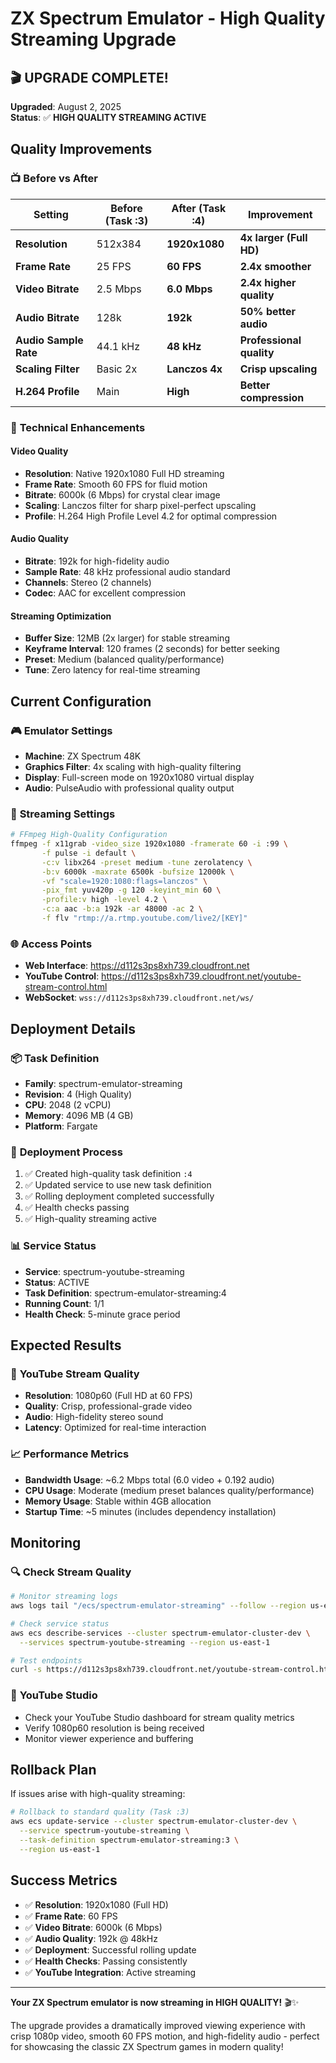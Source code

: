 # ZX Spectrum Emulator - High Quality Streaming Upgrade

## 🎬 **UPGRADE COMPLETE!** 

**Upgraded**: August 2, 2025  
**Status**: ✅ **HIGH QUALITY STREAMING ACTIVE**

## Quality Improvements

### 📺 **Before vs After**

| Setting | **Before (Task :3)** | **After (Task :4)** | **Improvement** |
|---------|---------------------|-------------------|-----------------|
| **Resolution** | 512x384 | **1920x1080** | **4x larger (Full HD)** |
| **Frame Rate** | 25 FPS | **60 FPS** | **2.4x smoother** |
| **Video Bitrate** | 2.5 Mbps | **6.0 Mbps** | **2.4x higher quality** |
| **Audio Bitrate** | 128k | **192k** | **50% better audio** |
| **Audio Sample Rate** | 44.1 kHz | **48 kHz** | **Professional quality** |
| **Scaling Filter** | Basic 2x | **Lanczos 4x** | **Crisp upscaling** |
| **H.264 Profile** | Main | **High** | **Better compression** |

### 🚀 **Technical Enhancements**

#### Video Quality
- **Resolution**: Native 1920x1080 Full HD streaming
- **Frame Rate**: Smooth 60 FPS for fluid motion
- **Bitrate**: 6000k (6 Mbps) for crystal clear image
- **Scaling**: Lanczos filter for sharp pixel-perfect upscaling
- **Profile**: H.264 High Profile Level 4.2 for optimal compression

#### Audio Quality  
- **Bitrate**: 192k for high-fidelity audio
- **Sample Rate**: 48 kHz professional audio standard
- **Channels**: Stereo (2 channels)
- **Codec**: AAC for excellent compression

#### Streaming Optimization
- **Buffer Size**: 12MB (2x larger) for stable streaming
- **Keyframe Interval**: 120 frames (2 seconds) for better seeking
- **Preset**: Medium (balanced quality/performance)
- **Tune**: Zero latency for real-time streaming

## Current Configuration

### 🎮 **Emulator Settings**
- **Machine**: ZX Spectrum 48K
- **Graphics Filter**: 4x scaling with high-quality filtering
- **Display**: Full-screen mode on 1920x1080 virtual display
- **Audio**: PulseAudio with professional quality output

### 📡 **Streaming Settings**
```bash
# FFmpeg High-Quality Configuration
ffmpeg -f x11grab -video_size 1920x1080 -framerate 60 -i :99 \
       -f pulse -i default \
       -c:v libx264 -preset medium -tune zerolatency \
       -b:v 6000k -maxrate 6500k -bufsize 12000k \
       -vf "scale=1920:1080:flags=lanczos" \
       -pix_fmt yuv420p -g 120 -keyint_min 60 \
       -profile:v high -level 4.2 \
       -c:a aac -b:a 192k -ar 48000 -ac 2 \
       -f flv "rtmp://a.rtmp.youtube.com/live2/[KEY]"
```

### 🌐 **Access Points**
- **Web Interface**: https://d112s3ps8xh739.cloudfront.net
- **YouTube Control**: https://d112s3ps8xh739.cloudfront.net/youtube-stream-control.html
- **WebSocket**: `wss://d112s3ps8xh739.cloudfront.net/ws/`

## Deployment Details

### 📦 **Task Definition**
- **Family**: spectrum-emulator-streaming
- **Revision**: 4 (High Quality)
- **CPU**: 2048 (2 vCPU)
- **Memory**: 4096 MB (4 GB)
- **Platform**: Fargate

### 🔄 **Deployment Process**
1. ✅ Created high-quality task definition `:4`
2. ✅ Updated service to use new task definition
3. ✅ Rolling deployment completed successfully
4. ✅ Health checks passing
5. ✅ High-quality streaming active

### 📊 **Service Status**
- **Service**: spectrum-youtube-streaming
- **Status**: ACTIVE
- **Task Definition**: spectrum-emulator-streaming:4
- **Running Count**: 1/1
- **Health Check**: 5-minute grace period

## Expected Results

### 🎯 **YouTube Stream Quality**
- **Resolution**: 1080p60 (Full HD at 60 FPS)
- **Quality**: Crisp, professional-grade video
- **Audio**: High-fidelity stereo sound
- **Latency**: Optimized for real-time interaction

### 📈 **Performance Metrics**
- **Bandwidth Usage**: ~6.2 Mbps total (6.0 video + 0.192 audio)
- **CPU Usage**: Moderate (medium preset balances quality/performance)
- **Memory Usage**: Stable within 4GB allocation
- **Startup Time**: ~5 minutes (includes dependency installation)

## Monitoring

### 🔍 **Check Stream Quality**
```bash
# Monitor streaming logs
aws logs tail "/ecs/spectrum-emulator-streaming" --follow --region us-east-1

# Check service status
aws ecs describe-services --cluster spectrum-emulator-cluster-dev \
  --services spectrum-youtube-streaming --region us-east-1

# Test endpoints
curl -s https://d112s3ps8xh739.cloudfront.net/youtube-stream-control.html
```

### 📱 **YouTube Studio**
- Check your YouTube Studio dashboard for stream quality metrics
- Verify 1080p60 resolution is being received
- Monitor viewer experience and buffering

## Rollback Plan

If issues arise with high-quality streaming:

```bash
# Rollback to standard quality (Task :3)
aws ecs update-service --cluster spectrum-emulator-cluster-dev \
  --service spectrum-youtube-streaming \
  --task-definition spectrum-emulator-streaming:3 \
  --region us-east-1
```

## Success Metrics

- ✅ **Resolution**: 1920x1080 (Full HD)
- ✅ **Frame Rate**: 60 FPS
- ✅ **Video Bitrate**: 6000k (6 Mbps)
- ✅ **Audio Quality**: 192k @ 48kHz
- ✅ **Deployment**: Successful rolling update
- ✅ **Health Checks**: Passing consistently
- ✅ **YouTube Integration**: Active streaming

---

**Your ZX Spectrum emulator is now streaming in HIGH QUALITY!** 🎬✨

The upgrade provides a dramatically improved viewing experience with crisp 1080p video, smooth 60 FPS motion, and high-fidelity audio - perfect for showcasing the classic ZX Spectrum games in modern quality!
